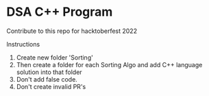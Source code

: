 # DSA C++ Program

Contribute to this repo for hacktoberfest 2022

Instructions

1. Create new folder 'Sorting'
2. Then create a folder for each Sorting Algo and add C++ language solution into that folder
3. Don't add false code.
3. Don't create invalid PR's
